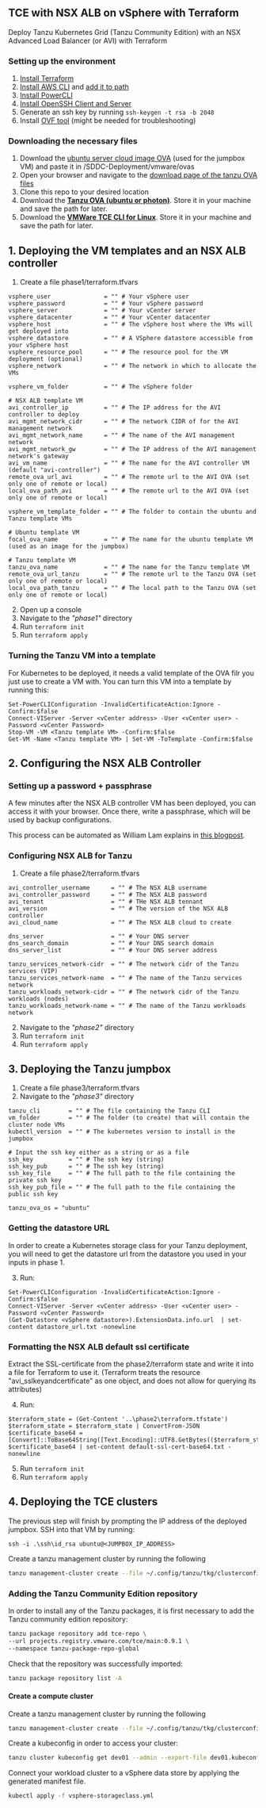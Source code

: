 ## TCE with NSX ALB on vSphere with Terraform

Deploy Tanzu Kubernetes Grid (Tanzu Community Edition) with an NSX Advanced Load Balancer (or AVI) with Terraform

### Setting up the environment

1. [Install Terraform](https://learn.hashicorp.com/tutorials/terraform/install-cli)
2. [Install AWS CLI](https://docs.aws.amazon.com/cli/latest/userguide/install-cliv2-windows.html) and [add it to path](https://docs.aws.amazon.com/cli/latest/userguide/install-windows.html#awscli-install-windows-path)
3. [Install PowerCLI](https://docs.vmware.com/en/VMware-vSphere/7.0/com.vmware.esxi.install.doc/GUID-F02D0C2D-B226-4908-9E5C-2E783D41FE2D.html)
4. [Install OpenSSH Client and Server](https://www.thomasmaurer.ch/2020/04/enable-powershell-ssh-remoting-in-powershell-7/)
5. Generate an ssh key by running `ssh-keygen -t rsa -b 2048`
6. Install [OVF tool](https://www.vmware.com/support/developer/ovf/) (might be needed for troubleshooting)


### Downloading the necessary files

1. Download the [ubuntu server cloud image OVA](https://cloud-images.ubuntu.com/focal/current/focal-server-cloudimg-amd64.ova)
   (used for the jumpbox VM) and paste it in /SDDC-Deployment/vmware/ovas
2. Open your browser and navigate to the [download page of the tanzu OVA files](https://my.vmware.com/en/group/vmware/downloads/info/slug/infrastructure_operations_management/vmware_tanzu_kubernetes_grid/1_x)
3. Clone this repo to your desired location
4. Download the [**Tanzu OVA (ubuntu or photon)**](https://customerconnect.vmware.com/downloads/get-download?downloadGroup=TCE-090). Store it in your machine and save the path for later.
5. Download the [**VMWare TCE CLI for Linux**](https://tanzucommunityedition.io/download/). Store it in your machine and save the path for later.

## 1. Deploying the VM templates and an NSX ALB controller

1. Create a file phase1/terraform.tfvars

```
vsphere_user               = "" # Your vSphere user
vsphere_password           = "" # Your vSphere password
vsphere_server             = "" # Your vCenter server
vsphere_datacenter         = "" # Your vCenter datacenter
vsphere_host               = "" # The vSphere host where the VMs will get deployed into
vsphere_datastore          = "" # A VSphere datastore accessible from your vSphere host
vsphere_resource_pool      = "" # The resource pool for the VM deployment (optional)
vsphere_network            = "" # The network in which to allocate the VMs

vsphere_vm_folder          = "" # The vSphere folder 

# NSX ALB template VM
avi_controller_ip          = "" # The IP address for the AVI controller to deploy
avi_mgmt_network_cidr      = "" # The network CIDR of for the AVI management network
avi_mgmt_network_name      = "" # The name of the AVI management network
avi_mgmt_network_gw        = "" # The IP address of the AVI management network's gateway
avi_vm_name                = "" # The name for the AVI controller VM (default "avi-controller")
remote_ova_url_avi         = "" # The remote url to the AVI OVA (set only one of remote or local)
local_ova_path_avi         = "" # The remote url to the AVI OVA (set only one of remote or local)

vsphere_vm_template_folder = "" # The folder to contain the ubuntu and Tanzu template VMs

# Ubuntu template VM
focal_ova_name             = "" # The name for the ubuntu template VM (used as an image for the jumpbox)

# Tanzu template VM
tanzu_ova_name             = "" # The name for the Tanzu template VM
remote_ova_url_tanzu       = "" # The remote url to the Tanzu OVA (set only one of remote or local)
local_ova_path_tanzu       = "" # The local path to the Tanzu OVA (set only one of remote or local)
```

2. Open up a console
2. Navigate to the *"phase1"* directory
3. Run `terraform init`
4. Run `terraform apply`

### Turning the Tanzu VM into a template
For Kubernetes to be deployed, it needs a valid template of the OVA filr you just use to create a VM with.
You can turn this VM into a template by running this:

```
Set-PowerCLIConfiguration -InvalidCertificateAction:Ignore -Confirm:$false
Connect-VIServer -Server <vCenter address> -User <vCenter user> -Password <vCenter Password>
Stop-VM -VM <Tanzu template VM> -Confirm:$false
Get-VM -Name <Tanzu template VM> | Set-VM -ToTemplate -Confirm:$false
```

## 2. Configuring the NSX ALB Controller

### Setting up a password + passphrase

A few minutes after the NSX ALB controller VM has been deployed, you can access it with
your browser. Once there, write a passphrase, which will be used by backup configurations.

This process can be automated as William Lam explains in [this blogpost](https://williamlam.com/2021/03/automating-default-admin-password-change-for-nsx-advanced-load-balancer-nsx-alb.html).

### Configuring NSX ALB for Tanzu

1. Create a file phase2/terraform.tfvars

```
avi_controller_username      = "" # The NSX ALB username 
avi_controller_password      = "" # The NSX ALB password
avi_tenant                   = "" # THe NSX ALB tennant
avi_version                  = "" # The version of the NSX ALB controller
avi_cloud_name               = "" # The NSX ALB cloud to create

dns_server                   = "" # Your DNS server
dns_search_domain            = "" # Your DNS search domain
dns_server_list              = "" # Your DNS server address

tanzu_services_network-cidr  = "" # The network cidr of the Tanzu services (VIP)
tanzu_services_network-name  = "" # The name of the Tanzu services network
tanzu_workloads_network-cidr = "" # The network cidr of the Tanzu workloads (nodes)
tanzu_workloads_network-name = "" # The name of the Tanzu workloads network

```
2. Navigate to the *"phase2"* directory
3. Run `terraform init`
4. Run `terraform apply`

## 3. Deploying the Tanzu jumpbox

1. Create a file phase3/terraform.tfvars
2. Navigate to the *"phase3"* directory

```
tanzu_cli        = "" # The file containing the Tanzu CLI
vm_folder        = "" # The folder (to create) that will contain the cluster node VMs
kubectl_version  = "" # The kubernetes version to install in the jumpbox

# Input the ssh key either as a string or as a file
ssh_key          = "" # The ssh key (string)
ssh_key_pub      = "" # The ssh key (string)
ssh_key_file     = "" # The full path to the file containing the private ssh key
ssh_key_pub_file = "" # The full path to the file containing the public ssh key

tanzu_ova_os = "ubuntu"
```

### Getting the datastore URL
In order to create a Kubernetes storage class for your Tanzu deployment, you will need to get the datastore url from the 
datastore you used in your inputs in phase 1.

3. Run:
```
Set-PowerCLIConfiguration -InvalidCertificateAction:Ignore -Confirm:$false
Connect-VIServer -Server <vCenter address> -User <vCenter user> -Password <vCenter Password>
(Get-Datastore <vSphere datastore>).ExtensionData.info.url  | set-content datastore_url.txt -nonewline
```

### Formatting the NSX ALB default ssl certificate
Extract the SSL-certificate from the phase2/terraform state and write it into a file for Terraform to use it. (Terraform treats the resource "avi_sslkeyandcertificate" 
as one object, and does not allow for querying its attributes)

4. Run:
```
$terraform_state = (Get-Content '..\phase2\terraform.tfstate')
$terraform_state = $terraform_state | ConvertFrom-JSON
$certificate_base64 = [Convert]::ToBase64String([Text.Encoding]::UTF8.GetBytes(($terraform_state.outputs.cert.value.certificate.certificate).trim()))
$certificate_base64 | set-content default-ssl-cert-base64.txt -nonewline
```
5. Run `terraform init`
6. Run `terraform apply`

## 4. Deploying the TCE clusters
The previous step will finish by prompting the IP address of the deployed jumpbox. SSH into that VM by running:

`ssh -i .\ssh\id_rsa ubuntu@<JUMPBOX_IP_ADDRESS>`

Create a tanzu management cluster by running the following

 ```bash
tanzu management-cluster create --file ~/.config/tanzu/tkg/clusterconfigs/mgmt_cluster_config.yaml -v 8
 ```

### Adding the Tanzu Community Edition repository

In order to install any of the Tanzu packages, it is first necessary to add the Tanzu community edition repository:

 ```bash
tanzu package repository add tce-repo \
--url projects.registry.vmware.com/tce/main:0.9.1 \
--namespace tanzu-package-repo-global
```

Check that the repository was successfully imported:

 ```bash
tanzu package repository list -A
```

#### Create a compute cluster

Create a tanzu management cluster by running the following

 ```bash
tanzu management-cluster create --file ~/.config/tanzu/tkg/clusterconfigs/dev01_cluster_config.yaml -v 8
 ```

Create a kubeconfig in order to access your cluster:

 ```bash
tanzu cluster kubeconfig get dev01 --admin --export-file dev01.kubeconfig
 ```

Connect your workload cluster to a vSphere data store by applying the generated manifest file.

```bash
kubectl apply -f vsphere-storageclass.yml
 ```
